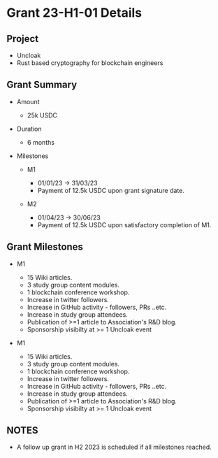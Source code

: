# Grant 23-H1-01 Details

## Project

* Uncloak
* Rust based cryptography for blockchain engineers

## Grant Summary

* Amount

	* 25k USDC

* Duration

	* 6 months

* Milestones
	* M1
		* 01/01/23 -> 31/03/23 
		* Payment of 12.5k USDC upon grant signature date.  

	* M2
		* 01/04/23 -> 30/06/23 
		* Payment of 12.5k USDC upon satisfactory completion of M1.  

## Grant Milestones

* M1
	* 15 Wiki articles.
	* 3 study group content modules.
	* 1 blockchain conference workshop.
	* Increase in twitter followers.
	* Increase in GitHub activity - followers, PRs ..etc.
	* Increase in study group attendees.
	* Publication of >=1 article to Association's R&D blog.
	* Sponsorship visibilty at >= 1 Uncloak event

* M1
	* 15 Wiki articles.
	* 3 study group content modules.
	* 1 blockchain conference workshop.
	* Increase in twitter followers.
	* Increase in GitHub activity - followers, PRs ..etc.
	* Increase in study group attendees.
	* Publication of >=1 article to Association's R&D blog.
	* Sponsorship visibilty at >= 1 Uncloak event

## NOTES

* A follow up grant in H2 2023 is scheduled if all milestones reached.
